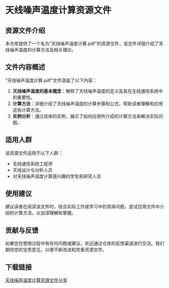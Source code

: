 # 天线噪声温度计算资源文件

## 资源文件介绍

本仓库提供了一个名为“天线噪声温度计算.pdf”的资源文件，该文件详细介绍了天线噪声温度的计算方法及相关理论。

## 文件内容概述

“天线噪声温度计算.pdf”文件涵盖了以下内容：

1. **天线噪声温度的基本概念**：解释了天线噪声温度的定义及其在无线通信系统中的重要性。
2. **计算方法**：详细介绍了天线噪声温度的计算步骤和公式，帮助读者理解和应用这些计算方法。
3. **实例分析**：通过具体的实例，展示了如何应用所介绍的计算方法来解决实际问题。

## 适用人群

该资源文件适用于以下人群：

- 无线通信系统工程师
- 天线设计与分析人员
- 对天线噪声温度计算感兴趣的学生和研究人员

## 使用建议

建议读者在阅读该文件时，结合实际工作或学习中的具体问题，尝试应用文件中介绍的计算方法，以加深理解和掌握。

## 贡献与反馈

如果您在使用过程中有任何问题或建议，欢迎通过仓库的反馈渠道进行交流。我们期待您的宝贵意见，以便不断改进和完善资源文件。

## 下载链接

[天线噪声温度计算资源文件分享](https://pan.quark.cn/s/3f7c3cdf541b)